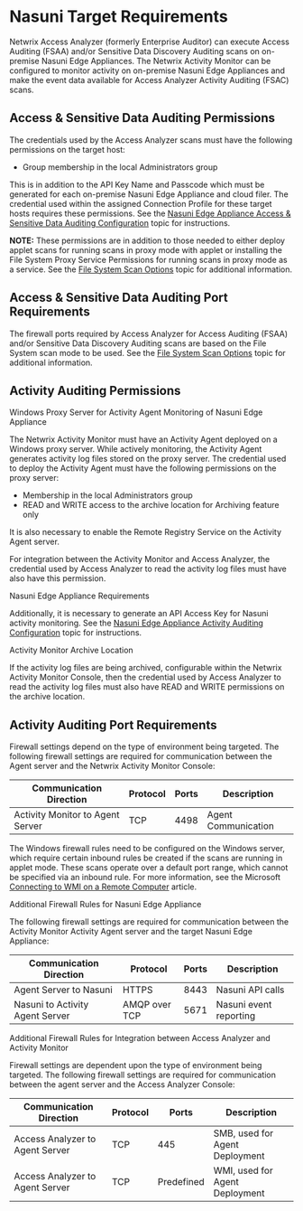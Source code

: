 # Nasuni Target Requirements

Netwrix Access Analyzer (formerly Enterprise Auditor) can execute Access Auditing (FSAA) and/or Sensitive Data Discovery Auditing scans on on-premise Nasuni Edge Appliances. The Netwrix Activity Monitor can be configured to monitor activity on on-premise Nasuni Edge Appliances and make the event data available for Access Analyzer Activity Auditing (FSAC) scans.

## Access & Sensitive Data Auditing Permissions

The credentials used by the Access Analyzer scans must have the following permissions on the target host:

- Group membership in the local Administrators group

This is in addition to the API Key Name and Passcode which must be generated for each on-premise Nasuni Edge Appliance and cloud filer. The credential used within the assigned Connection Profile for these target hosts requires these permissions. See the [Nasuni Edge Appliance Access & Sensitive Data Auditing Configuration](/docs/accessanalyzer/config/nasuni/access.md) topic for instructions.

__NOTE:__ These permissions are in addition to those needed to either deploy applet scans for running scans in proxy mode with applet or installing the File System Proxy Service Permissions for running scans in proxy mode as a service. See the [File System Scan Options](/docs/accessanalyzer/enterpriseauditor/requirements/solutions/filesystem/scanoptions.md) topic for additional information.

## Access & Sensitive Data Auditing Port Requirements

The firewall ports required by Access Analyzer for Access Auditing (FSAA) and/or Sensitive Data Discovery Auditing scans are based on the File System scan mode to be used. See the [File System Scan Options](/docs/accessanalyzer/enterpriseauditor/requirements/solutions/filesystem/scanoptions.md) topic for additional information.

## Activity Auditing Permissions

Windows Proxy Server for Activity Agent Monitoring of Nasuni Edge Appliance

The Netwrix Activity Monitor must have an Activity Agent deployed on a Windows proxy server. While actively monitoring, the Activity Agent generates activity log files stored on the proxy server. The credential used to deploy the Activity Agent must have the following permissions on the proxy server:

- Membership in the local Administrators group
- READ and WRITE access to the archive location for Archiving feature only

It is also necessary to enable the Remote Registry Service on the Activity Agent server.

For integration between the Activity Monitor and Access Analyzer, the credential used by Access Analyzer to read the activity log files must have also have this permission.

Nasuni Edge Appliance Requirements

Additionally, it is necessary to generate an API Access Key for Nasuni activity monitoring. See the [Nasuni Edge Appliance Activity Auditing Configuration](/docs/accessanalyzer/config/nasuni/activity.md) topic for instructions.

Activity Monitor Archive Location

If the activity log files are being archived, configurable within the Netwrix Activity Monitor Console, then the credential used by Access Analyzer to read the activity log files must also have READ and WRITE permissions on the archive location.

## Activity Auditing Port Requirements

Firewall settings depend on the type of environment being targeted. The following firewall settings are required for communication between the Agent server and the Netwrix Activity Monitor Console:

| Communication Direction | Protocol | Ports | Description |
| --- | --- | --- | --- |
| Activity Monitor to Agent Server | TCP | 4498 | Agent Communication |

The Windows firewall rules need to be configured on the Windows server, which require certain inbound rules be created if the scans are running in applet mode. These scans operate over a default port range, which cannot be specified via an inbound rule. For more information, see the Microsoft [Connecting to WMI on a Remote Computer](https://msdn.microsoft.com/en-us/library/windows/desktop/aa389290(v=vs.85).aspx) article.

Additional Firewall Rules for Nasuni Edge Appliance

The following firewall settings are required for communication between the Activity Monitor Activity Agent server and the target Nasuni Edge Appliance:

| Communication Direction | Protocol | Ports | Description |
| --- | --- | --- | --- |
| Agent Server to Nasuni | HTTPS | 8443 | Nasuni API calls |
| Nasuni to Activity Agent Server | AMQP over TCP | 5671 | Nasuni event reporting |

Additional Firewall Rules for Integration between Access Analyzer and Activity Monitor

Firewall settings are dependent upon the type of environment being targeted. The following firewall settings are required for communication between the agent server and the Access Analyzer Console:

| Communication Direction | Protocol | Ports | Description |
| --- | --- | --- | --- |
| Access Analyzer to Agent Server | TCP | 445 | SMB, used for Agent Deployment |
| Access Analyzer to Agent Server | TCP | Predefined | WMI, used for Agent Deployment |
